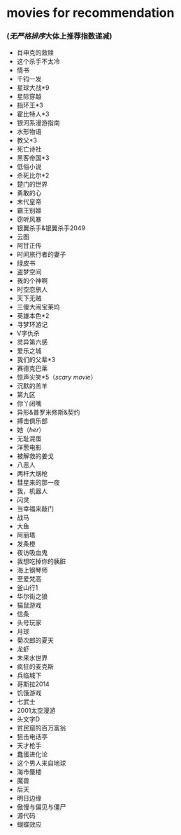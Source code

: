 # movies for recommendation
### (*无严格排序*大体上推荐指数递减)
- 肖申克的救赎
- 这个杀手不太冷
- 情书
- 千钧一发
- 星球大战*9 
- 星际穿越
- 指环王*3
- 霍比特人*3
- 银河系漫游指南
- 水形物语
- 教父*3
- 死亡诗社
- 黑客帝国*3
- 低俗小说
- 杀死比尔*2
- 楚门的世界
- 勇敢的心
- 末代皇帝
- 霸王别姬
- 窃听风暴
- 银翼杀手&银翼杀手2049
- 云图
- 阿甘正传
- 时间旅行者的妻子
- 绿皮书
- 盗梦空间
- 我的个神啊
- 时空恋旅人
- 天下无贼
- 三傻大闹宝莱坞
- 英雄本色*2
- 寻梦环游记
- V字仇杀
- 灵异第六感
- 爱乐之城
- 我们的父辈*3
- 赛德克巴莱
- 惊声尖笑*5（_scary movie_）
- 沉默的羔羊
- 第九区
- 你丫闭嘴
- 异形&普罗米修斯&契约
- 搏击俱乐部
- 她（_her_）
- 无耻混蛋
- 洋葱电影
- 被解救的姜戈
- 八恶人
- 两杆大烟枪
- 彗星来的那一夜
- 我，机器人
- 闪灵
- 当幸福来敲门
- 战马
- 大鱼
- 阿丽塔
- 发条橙
- 夜访吸血鬼
- 我想吃掉你的胰脏
- 海上钢琴师
- 至爱梵高
- 釜山行1
- 华尔街之狼
- 猫鼠游戏
- 信条
- 头号玩家
- 月球
- 菊次郎的夏天
- 龙虾
- 未来水世界
- 疯狂的麦克斯
- 兵临城下
- 哥斯拉2014
- 饥饿游戏
- 七武士
- 2001太空漫游
- 头文字D
- 贫民窟的百万富翁
- 狙击电话亭
- 天才枪手
- 蠢蛋进化论
- 这个男人来自地球
- 海市蜃楼
- 魔兽
- 后天
- 明日边缘
- 傲慢与偏见与僵尸
- 源代码
- 蝴蝶效应

